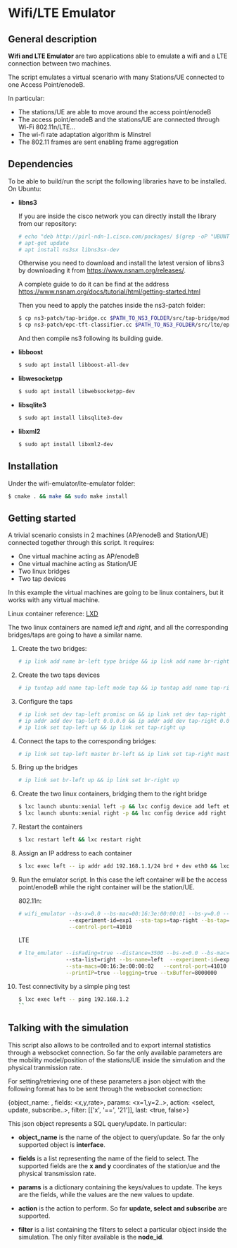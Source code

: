 # Wifi/LTE Emulator

## General description

**Wifi and LTE Emulator** are two applications able to emulate a wifi and a LTE connection between
two machines.

The script emulates a virtual scenario with many Stations/UE connected to one Access Point/enodeB.

In particular:

* The stations/UE are able to move around the access point/enodeB
* The access point/enodeB and the stations/UE are connected through Wi-Fi 802.11n/LTE...
* The wi-fi rate adaptation algorithm is Minstrel
* The 802.11 frames are sent enabling frame aggregation

## Dependencies

To be able to build/run the script the following libraries have to be installed. On Ubuntu:

*
    **libns3**

    If you are inside the cisco network you can directly install the library from our repository:

    ```bash
    # echo "deb http://pirl-ndn-1.cisco.com/packages/ $(grep -oP "UBUNTU_CODENAME=\K\w+" /etc/os-release)/" > /etc/apt/sources.list.d/pirl-ndn-repo.list
    # apt-get update
    # apt install ns3sx libns3sx-dev
    ```

    Otherwise you need to download and install the latest version of libns3 by downloading it from
    https://www.nsnam.org/releases/.

    A complete guide to do it can be find at the address
    https://www.nsnam.org/docs/tutorial/html/getting-started.html

    Then you need to apply the patches inside the ns3-patch folder:

    ```bash
    $ cp ns3-patch/tap-bridge.cc $PATH_TO_NS3_FOLDER/src/tap-bridge/model/tap-bridge.cc
    $ cp ns3-patch/epc-tft-classifier.cc $PATH_TO_NS3_FOLDER/src/lte/epc-tft-classifier.cc
    ```

    And then compile ns3 following its building guide.

* **libboost**

    ```bash
    $ sudo apt install libboost-all-dev
    ```

* **libwesocketpp**
    ```bash
    $ sudo apt install libwebsocketpp-dev
    ```

* **libsqlite3**

    ```bash
    $ sudo apt install libsqlite3-dev
    ```

* **libxml2**

    ```bash
    $ sudo apt install libxml2-dev
    ```

## Installation

Under the wifi-emulator/lte-emulator folder:

```bash
$ cmake . && make && sudo make install
```

## Getting started

A trivial scenario consists in 2 machines (AP/enodeB and Station/UE) connected together through this
script.
It requires:

* One virtual machine acting as AP/enodeB
* One virtual machine acting as Station/UE
* Two linux bridges
* Two tap devices

In this example the virtual machines are going to be linux containers, but it works with any virtual
machine.

Linux container reference: [LXD](https://linuxcontainers.org/lxd/getting-started-cli/)

The two linux containers are named *left* and *right*, and all the corresponding bridges/taps are
going to have a similar name.

1. Create the two bridges:

    ```bash
    # ip link add name br-left type bridge && ip link add name br-right type bridge
    ```

2. Create the two taps devices

    ```bash
    # ip tuntap add name tap-left mode tap && ip tuntap add name tap-right mode tap
    ```

3. Configure the taps

    ```bash
    # ip link set dev tap-left promisc on && ip link set dev tap-right promisc on
    # ip addr add dev tap-left 0.0.0.0 && ip addr add dev tap-right 0.0.0.0
    # ip link set tap-left up && ip link set tap-right up
    ```

4. Connect the taps to the corresponding bridges:

    ```bash
    # ip link set tap-left master br-left && ip link set tap-right master br-right
    ```

5. Bring up the bridges

    ```bash
    # ip link set br-left up && ip link set br-right up
    ```

6. Create the two linux containers, bridging them to the right bridge

    ```bash
    $ lxc launch ubuntu:xenial left -p && lxc config device add left eth0 nic nictype=bridged parent=br-left hwaddr=00:16:3e:00:00:01
    $ lxc launch ubuntu:xenial right -p && lxc config device add right eth0 nic nictype=bridged parent=br-right hwaddr=00:16:3e:00:00:02
    ```

7. Restart the containers

    ```bash
    $ lxc restart left && lxc restart right
    ```

8. Assign an IP address to each container

    ```bash
    $ lxc exec left -- ip addr add 192.168.1.1/24 brd + dev eth0 && lxc exec right -- ip addr add 192.168.1.2/24 brd + dev eth0
    ```

9. Run the emulator script. In this case the left container will be the access point/enodeB while
the right container will be the station/UE.

    802.11n:

    ```bash
    # wifi_emulator --bs-x=0.0 --bs-mac=00:16:3e:00:00:01 --bs-y=0.0 --n-sta=1 --sta-list=right --bs-name=left \
                    --experiment-id=exp1 --sta-taps=tap-right --bs-tap=tap-left --sta-macs=00:16:3e:00:00:02   \
                    --control-port=41010
    ```

    LTE

    ```bash
    # lte_emulator --isFading=true --distance=3500 --bs-x=0.0 --bs-mac=00:16:3e:00:00:01 --bs-y=0.0 --n-sta=1          \
                   --sta-list=right --bs-name=left  --experiment-id=exp1 --sta-taps=tap-right --bs-tap=tap-left        \
                   --sta-macs=00:16:3e:00:00:02   --control-port=41010 --sta-ips=192.168.1.2/24 --bs-ip=192.168.1.1/24 \
                   --printIP=true --logging=true --txBuffer=8000000
    ```

10. Test connectivity by a simple ping test

    ```bash
    $ lxc exec left -- ping 192.168.1.2
    ``

## Talking with the simulation

This script also allows to be controlled and to export internal statistics through a websocket
connection. So far the only available parameters are the mobility model/position of the stations/UE
inside the simulation and the physical tranmission rate.

For setting/retrieving one of these parameters a json object with the following format has to be
sent through the websocket connection:

{object_name: <interface>, fields: <x,y,rate>, params: <x=1,y=2..>, action: <select, update, subscribe..>, filter: [['x', '==', '21']], last: <true, false>}

This json object represents a SQL query/update. In particular:


* **object_name** is the name of the object to query/update. So far the only supported object is
**interface**.

* **fields** is a list representing the name of the field to select. The supported fields are the
**x and y** coordinates of the station/ue and the physical transmission rate.

* **params** is a dictionary containing the keys/values to update. The keys are the fields, while
the values are the new values to update.

* **action** is the action to perform. So far **update, select and subscribe** are supported.

* **filter** is a list containing the filters to select a particular object inside the simulation.
The only filter available is the **node_id**.
